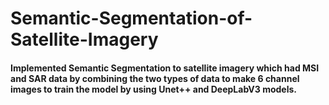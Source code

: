 # Semantic-Segmentation-of-Satellite-Imagery

#### Implemented Semantic Segmentation to satellite imagery which had MSI and SAR data by combining the two types of data to make 6 channel images to train the model by using Unet++ and DeepLabV3 models.
